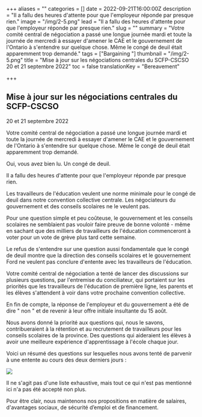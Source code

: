 +++
aliases = ""
categories = []
date = 2022-09-21T16:00:00Z
description = "Il a fallu des heures d'attente pour que l'employeur réponde par presque rien."
image = "/img/2-5.png"
lead = "Il a fallu des heures d'attente pour que l'employeur réponde par presque rien."
slug = ""
summary = "Votre comité central de négociation a passé une longue journée mardi et toute la journée de mercredi à essayer d'amener le CAE et le gouvernement de l'Ontario à s'entendre sur quelque chose. Même le congé de deuil était apparemment trop demandé."
tags = ["Bargaining "]
thumbnail = "/img/2-5.png"
title = "Mise à jour sur les négociations centrales du SCFP-CSCSO  20 et 21 septembre 2022"
toc = false
translationKey = "Bereavement"

+++
## **Mise à jour sur les négociations centrales du SCFP-CSCSO**

20 et 21 septembre 2022

Votre comité central de négociation a passé une longue journée mardi et toute la journée de mercredi à essayer d'amener le CAE et le gouvernement de l'Ontario à s'entendre sur quelque chose. Même le congé de deuil était apparemment trop demandé.

Oui, vous avez bien lu. Un congé de deuil.

Il a fallu des heures d'attente pour que l'employeur réponde par presque rien.

Les travailleurs de l'éducation veulent une norme minimale pour le congé de deuil dans notre convention collective centrale. Les négociateurs du gouvernement et des conseils scolaires ne le veulent pas.

Pour une question simple et peu coûteuse, le gouvernement et les conseils scolaires ne semblaient pas vouloir faire preuve de bonne volonté - même en sachant que des milliers de travailleurs de l'éducation commenceront à voter pour un vote de grève plus tard cette semaine.

Le refus de s'entendre sur une question aussi fondamentale que le congé de deuil montre que la direction des conseils scolaires et le gouvernement Ford ne veulent pas conclure d'entente avec les travailleurs de l'éducation.

Votre comité central de négociation a tenté de lancer des discussions sur plusieurs questions, par l'entremise du conciliateur, qui portaient sur les priorités que les travailleurs de l'éducation de première ligne, les parents et les élèves s'attendent à voir dans votre prochaine convention collective.

En fin de compte, la réponse de l'employeur et du gouvernement a été de dire " non " et de revenir à leur offre initiale insultante du 15 août.

Nous avons donné la priorité aux questions qui, nous le savons, contribueraient à la rétention et au recrutement de travailleurs pour les conseils scolaires de la province. Des questions qui aideraient les élèves à avoir une meilleure expérience d'apprentissage à l'école chaque jour.

Voici un résumé des questions sur lesquelles nous avons tenté de parvenir à une entente au cours des deux derniers jours :

![](/img/2-5.png)

Il ne s'agit pas d'une liste exhaustive, mais tout ce qui n'est pas mentionné ici n'a pas été accepté non plus.

Pour être clair, nous maintenons nos propositions en matière de salaires, d'avantages sociaux, de sécurité d’emploi et de financement.